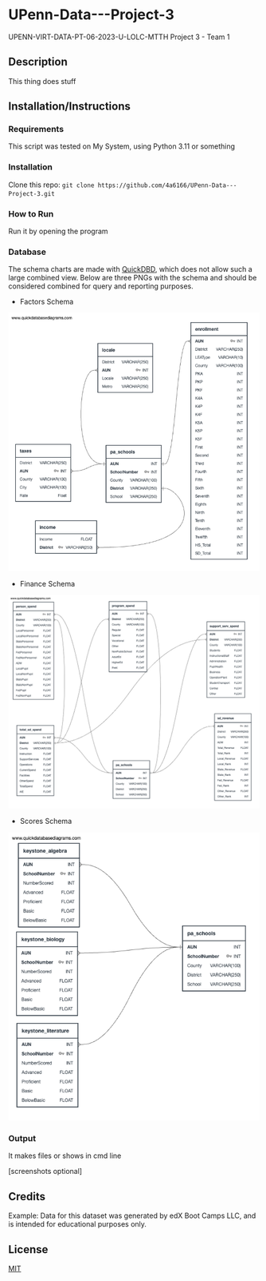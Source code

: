 # UPenn-Data---Project-3
UPENN-VIRT-DATA-PT-06-2023-U-LOLC-MTTH Project 3 - Team 1

## Description
This thing does stuff

## Installation/Instructions
### Requirements
This script was tested on My System, using Python 3.11 or something

### Installation
Clone this repo: `git clone https://github.com/4a6166/UPenn-Data---Project-3.git`

### How to Run
Run it by opening the program

### Database
The schema charts are made with [QuickDBD](https://app.quickdatabasediagrams.com/), which does not allow such a large combined view.
Below are three PNGs with the schema and should be considered combined for query and reporting purposes.

- Factors Schema

![Factors](./SQLiteDB/QuickDBD-factors.png)

- Finance Schema

![Finance](./SQLiteDB/QuickDBD-finance.png)


- Scores Schema

![Scores](./SQLiteDB/QuickDBD-scores.png)

### Output
It makes files or shows in cmd line

[screenshots optional]

## Credits
Example: Data for this dataset was generated by edX Boot Camps LLC, and is intended for educational purposes only.

## License
[MIT](LICENSE)

